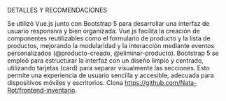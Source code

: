 DETALLES Y RECOMENDACIONES

Se utilizó Vue.js junto con Bootstrap 5 para desarrollar una interfaz de usuario responsiva y bien organizada. Vue.js facilita la creación de componentes reutilizables como el formulario de producto y la lista de productos, mejorando la modularidad y la interacción mediante eventos personalizados (@producto-creado, @eliminar-producto). Bootstrap 5 se empleó para estructurar la interfaz con un diseño limpio y centrado, utilizando tarjetas (card) para separar visualmente las secciones. Esto permite una experiencia de usuario sencilla y accesible, adecuada para dispositivos móviles y escritorios.
Clona https://github.com/Nata-Rot/frontend-inventario.
